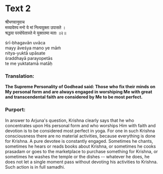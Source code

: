 # Text 2

श्रीभगवानुवाच  
मय्यावेश्य मनो ये मां नित्ययुक्ता उपासते ।  
श्रद्धया परयोपेतास्ते मे युक्ततमा मताः ॥२॥

śrī-bhagavān uvāca  
mayy āveśya mano ye māḿ  
nitya-yuktā upāsate  
śraddhayā parayopetās  
te me yuktatamā matāḥ



### Translation:

**The Supreme Personality of Godhead said: Those who fix their minds on My personal form and are always engaged in worshiping Me with great and transcendental faith are considered by Me to be most perfect.**

### Purport:

In answer to Arjuna's question, Krishna clearly says that he who concentrates upon His personal form and who worships Him with faith and devotion is to be considered most perfect in yoga. For one in such Krishna consciousness there are no material activities, because everything is done for Krishna. A pure devotee is constantly engaged. Sometimes he chants, sometimes he hears or reads books about Krishna, or sometimes he cooks prasadam or goes to the marketplace to purchase something for Krishna, or sometimes he washes the temple or the dishes -- whatever he does, he does not let a single moment pass without devoting his activities to Krishna. Such action is in full samadhi.